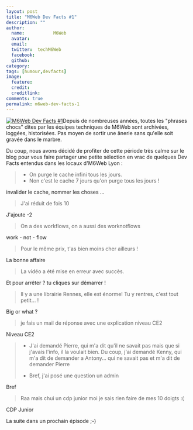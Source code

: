 ```yaml
---
layout: post
title: "M6Web Dev Facts #1"
description: ""
author:
  name:           M6Web
  avatar:         
  email:          
  twitter:  techM6Web      
  facebook:       
  github:    
category: 
tags: [humour,devfacts]
image:
  feature: 
  credit: 
  creditlink: 
comments: true  
permalink: m6web-dev-facts-1
---
```


[![M6Web Dev Facts #1](//img.over-blog-kiwi.com/300x300/0/00/30/83/201303/ob_5a36f2337bf2f4cbc7a86436a7773d37_36449844-jpg.jpeg)](http://img.over-blog-kiwi.com/0/00/30/83/201303/ob_5a36f2337bf2f4cbc7a86436a7773d37_36449844-jpg.jpeg)Depuis de nombreuses années, toutes les "phrases chocs" dites par les équipes techniques de M6Web sont archivées, loggées, historisées. Pas moyen de sortir une ânerie sans qu'elle soit gravée dans le marbre.

Du coup, nous avons décidé de profiter de cette période très calme sur le blog pour vous faire partager une petite sélection en vrac de quelques Dev Facts entendus dans les locaux d'M6Web Lyon :



> - On purge le cache infini tous les jours.  
>  - Non c'est le cache 7 jours qu'on purge tous les jours !

 invalider le cache, nommer les choses ...


> J'ai réduit de fois 10

 J'ajoute -2


> On a des workflows, on a aussi des worknotflows

 work - not - flow


> Pour le même prix, t'as bien moins cher ailleurs !

 La bonne affaire


> La vidéo a été mise en erreur avec succès.

 Et pour arrêter ? tu cliques sur démarrer !


> Il y a une librairie Rennes, elle est énorme! Tu y rentres, c'est tout petit... !

 Big or what ?


> je fais un mail de réponse avec une explication niveau CE2

 Niveau CE2


> - J'ai demandé Pierre, qui m'a dit qu'il ne savait pas mais que si j'avais l'info, il la voulait bien. Du coup, j'ai demandé Kenny, qui m'a dit de demander a Antony... qui ne savait pas et m'a dit de demander Pierre  
>   
>  - Bref, j'ai posé une question un admin

 Bref


> Raa mais chui un cdp junior moi je sais rien faire de mes 10 doigts :(

 CDP Junior


La suite dans un prochain épisode ;-)



